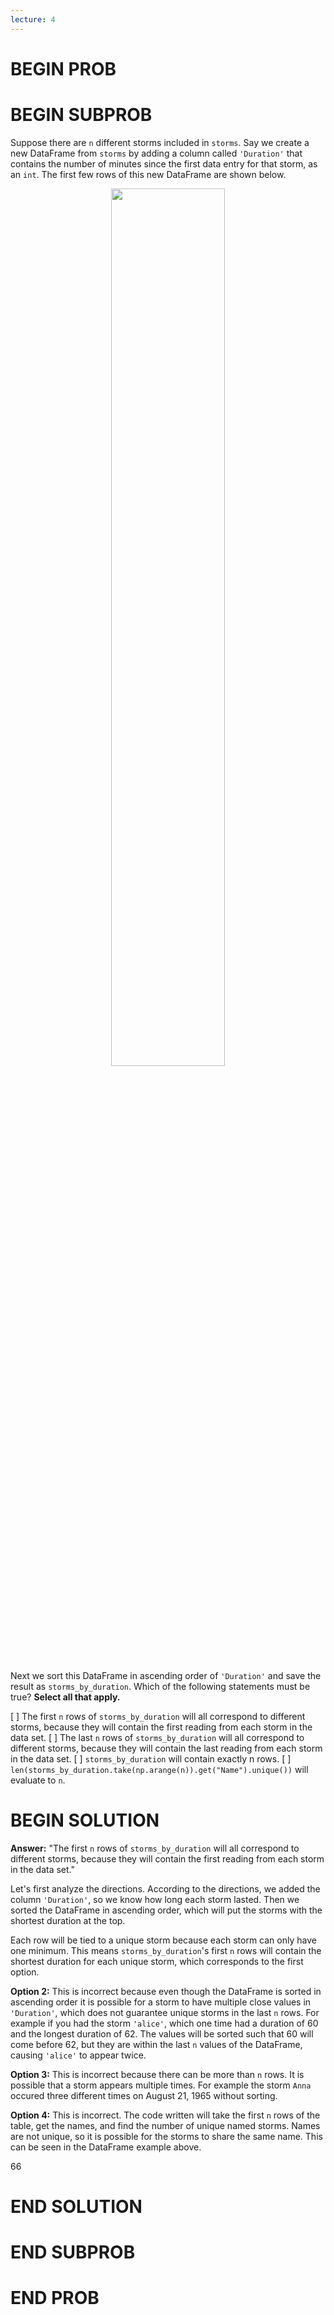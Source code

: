 ```yaml
---
lecture: 4
---
```


# BEGIN PROB

# BEGIN SUBPROB

Suppose there are `n` different storms included in `storms`.
Say we create a new DataFrame from `storms` by adding a column called `'Duration'` that
contains the number of minutes since the first data entry for that storm, as an `int`. The
first few rows of this new DataFrame are shown below.

<center><img src='../assets/images/wi23-midterm/q4_wi23-midterm.png' width=60%></center>
<br>

Next we sort this DataFrame in ascending order of `'Duration'` and save the result as
`storms_by_duration`. Which of the following statements must be true? **Select all that
apply.**

[ ] The first `n` rows of `storms_by_duration` will all correspond to different storms, because they will contain the first reading from each storm in the data set.
[ ] The last `n` rows of `storms_by_duration` will all correspond to different storms, because they will contain the last reading from each storm in the data set.
[ ] `storms_by_duration` will contain exactly n rows.
[ ] `len(storms_by_duration.take(np.arange(n)).get("Name").unique())` will evaluate to `n`.


# BEGIN SOLUTION

**Answer:** "The first `n` rows of `storms_by_duration` will all correspond to different storms, because
they will contain the first reading from each storm in the data set."

Let's first analyze the directions. According to the directions, we added the column `'Duration'`, so we know how long each storm lasted. Then we sorted the DataFrame in ascending order, which will put the storms with the shortest duration at the top.

Each row will be tied to a unique storm because each storm can only have one minimum. This means `storms_by_duration`'s first `n` rows will contain the shortest duration for each unique storm, which corresponds to the first option.

**Option 2:** This is incorrect because even though the DataFrame is sorted in ascending order it is possible for a storm to have multiple close values in `'Duration'`, which does not guarantee unique storms in the last `n` rows. For example if you had the storm `'alice'`, which one time had a duration of 60 and the longest duration of 62. The values will be sorted such that 60 will come before 62, but they are within the last `n` values of the DataFrame, causing `'alice'` to appear twice.

**Option 3:** This is incorrect because there can be more than `n` rows. It is possible that a storm appears multiple times. For example the storm `Anna` occured three different times on August 21, 1965 without sorting.

**Option 4:** This is incorrect. The code written will take the first `n` rows of the table, get the names, and find the number of unique named storms. Names are not unique, so it is possible for the storms to share the same name. This can be seen in the DataFrame example above.

<average>66</average>

# END SOLUTION

# END SUBPROB

# END PROB